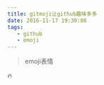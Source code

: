 ```yaml
---
title: gitmoji让github趣味多多
date: 2016-11-17 19:30:08
tags:
   - github
   - emoji
---
```


> emoji表情

:fire:
